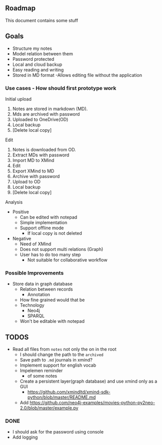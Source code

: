 Roadmap
---

This document contains some stuff

## Goals

- Structure my notes
- Model relation between them
- Password protected
- Local and cloud backup
- Easy reading and writing
- Stored in MD format 
  -Allows editing file without the application
 
### Use cases - How should first prototype work

Initial upload
1. Notes are stored in markdown (MD).
2. Mds are archived with password
3. Uploaded to OneDrive(OD)
4. Local backup
5. \[Delete local copy\]
 
Edit
1. Notes is downloaded from OD.
2. Extract MDs with password
3. Import MD to XMind
4. Edit
5. Export XMind to MD
6. Archive with password
7. Upload to OD
8. Local backup
9. \[Delete local copy\]

Analysis
- Positive
  - Can be edited with notepad
  - Simple implementation
  - Support offline mode
    - If local copy is not deleted
- Negative
  - Need of XMind
  - Does not support multi relations (Graph)
  - User has to do too many step
    - Not suitable for collaborative workflow
    
### Possible Improvements

- Store data in graph database
  - Relation between records
    - Annotation
  - How fine grained would that be
  - Technology 
    - Neo4j
    - SPARQL
  - Won't be editable with notepad


## TODOS

- Read all files from `notes` not only the on in the root
  - I should change the path to the `archived`
  - Save path to `.md` journals in xmind?
  - Implement support for english vocab
  - Impelemen reminder
    - of some notes 
  - Create a persistent layer(graph database) and use xmind only as a GUI
    - https://github.com/xmindltd/xmind-sdk-python/blob/master/README.md
  - Add https://github.com/neo4j-examples/movies-python-py2neo-2.0/blob/master/example.py
  
### DONE
- I should ask for the password using console
- Add logging